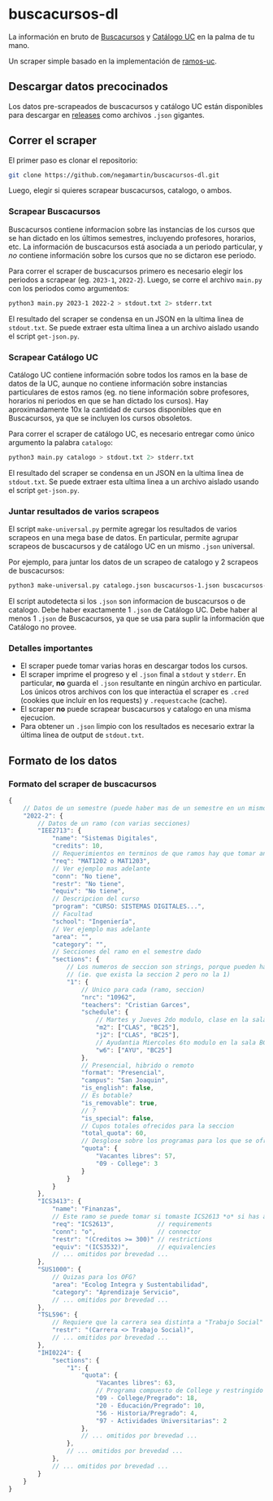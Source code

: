 # buscacursos-dl

La información en bruto de [Buscacursos](https://buscacursos.uc.cl/) y [Catálogo UC](https://catalogo.uc.cl/) en la palma de tu mano.

Un scraper simple basado en la implementación de [ramos-uc](https://github.com/open-source-uc/ramos-uc).

## Descargar datos precocinados

Los datos pre-scrapeados de buscacursos y catálogo UC están disponibles para descargar en [releases](https://github.com/negamartin/buscacursos-dl/releases) como archivos `.json` gigantes.

## Correr el scraper

El primer paso es clonar el repositorio:

```bash
git clone https://github.com/negamartin/buscacursos-dl.git
```

Luego, elegir si quieres scrapear buscacursos, catalogo, o ambos.

### Scrapear Buscacursos

Buscacursos contiene informacion sobre las instancias de los cursos que se han dictado en los últimos semestres,
incluyendo profesores, horarios, etc.
La información de buscacursos está asociada a un periodo particular, y *no* contiene información sobre los cursos
que no se dictaron ese periodo.

Para correr el scraper de buscacursos primero es necesario elegir los periodos a scrapear (eg. `2023-1`, `2022-2`).
Luego, se corre el archivo `main.py` con los periodos como argumentos:

```bash
python3 main.py 2023-1 2022-2 > stdout.txt 2> stderr.txt
```

El resultado del scraper se condensa en un JSON en la ultima linea de `stdout.txt`.
Se puede extraer esta ultima linea a un archivo aislado usando el script `get-json.py`.

### Scrapear Catálogo UC

Catálogo UC contiene información sobre todos los ramos en la base de datos de la UC, aunque no contiene información
sobre instancias particulares de estos ramos (eg. no tiene información sobre profesores, horarios ni periodos en
que se han dictado los cursos).
Hay aproximadamente 10x la cantidad de cursos disponibles que en Buscacursos, ya que se incluyen los cursos obsoletos.

Para correr el scraper de catálogo UC, es necesario entregar como único argumento la palabra `catalogo`:

```bash
python3 main.py catalogo > stdout.txt 2> stderr.txt
```

El resultado del scraper se condensa en un JSON en la ultima linea de `stdout.txt`.
Se puede extraer esta ultima linea a un archivo aislado usando el script `get-json.py`.

### Juntar resultados de varios scrapeos

El script `make-universal.py` permite agregar los resultados de varios scrapeos en una mega base de datos.
En particular, permite agrupar scrapeos de buscacursos y de catálogo UC en un mismo `.json` universal.

Por ejemplo, para juntar los datos de un scrapeo de catalogo y 2 scrapeos de buscacursos:

```bash
python3 make-universal.py catalogo.json buscacursos-1.json buscacursos-2.json
```

El script autodetecta si los `.json` son informacion de buscacursos o de catalogo.
Debe haber exactamente 1 `.json` de Catálogo UC.
Debe haber al menos 1 `.json` de Buscacursos, ya que se usa para suplir la información que Catálogo no provee.

### Detalles importantes

- El scraper puede tomar varias horas en descargar todos los cursos.
- El scraper imprime el progreso y el `.json` final a `stdout` y `stderr`.
    En particular, **no** guarda el `.json` resultante en ningún archivo en particular.
    Los únicos otros archivos con los que interactúa el scraper es `.cred` (cookies que incluir
    en los requests) y `.requestcache` (cache).
- El scraper **no** puede scrapear buscacursos y catalogo en una misma ejecucion.
- Para obtener un `.json` limpio con los resultados es necesario extrar la última línea de output de `stdout.txt`.

## Formato de los datos

### Formato del scraper de buscacursos

```javascript
{
    // Datos de un semestre (puede haber mas de un semestre en un mismo archivo)
    "2022-2": {
        // Datos de un ramo (con varias secciones)
        "IEE2713": {
            "name": "Sistemas Digitales",
            "credits": 10,
            // Requerimientos en terminos de que ramos hay que tomar antes
            "req": "MAT1202 o MAT1203",
            // Ver ejemplo mas adelante
            "conn": "No tiene",
            "restr": "No tiene",
            "equiv": "No tiene",
            // Descripcion del curso
            "program": "CURSO: SISTEMAS DIGITALES...",
            // Facultad
            "school": "Ingeniería",
            // Ver ejemplo mas adelante
            "area": "",
            "category": "",
            // Secciones del ramo en el semestre dado
            "sections": {
                // Los numeros de seccion son strings, porque pueden haber "hoyos"
                // (ie. que exista la seccion 2 pero no la 1)
                "1": {
                    // Unico para cada (ramo, seccion)
                    "nrc": "10962",
                    "teachers": "Cristian Garces",
                    "schedule": {
                        // Martes y Jueves 2do modulo, clase en la sala BC25
                        "m2": ["CLAS", "BC25"],
                        "j2": ["CLAS", "BC25"],
                        // Ayudantia Miercoles 6to modulo en la sala BC25
                        "w6": ["AYU", "BC25"]
                    },
                    // Presencial, hibrido o remoto
                    "format": "Presencial",
                    "campus": "San Joaquin",
                    "is_english": false,
                    // Es botable?
                    "is_removable": true,
                    // ?
                    "is_special": false,
                    // Cupos totales ofrecidos para la seccion
                    "total_quota": 60,
                    // Desglose sobre los programas para los que se ofrecen los cupos
                    "quota": {
                        "Vacantes libres": 57,
                        "09 - College": 3
                    }
                }
            }
        },
        "ICS3413": {
            "name": "Finanzas",
            // Este ramo se puede tomar si tomaste ICS2613 *o* si has aprobado 300 creditos o mas
            "req": "ICS2613",            // requirements
            "conn": "o",                 // connector
            "restr": "(Creditos >= 300)" // restrictions
            "equiv": "(ICS3532)",        // equivalencies
            // ... omitidos por brevedad ...
        },
        "SUS1000": {
            // Quizas para los OFG?
            "area": "Ecolog Integra y Sustentabilidad",
            "category": "Aprendizaje Servicio",
            // ... omitidos por brevedad ...
        },
        "TSL596": {
            // Requiere que la carrera sea distinta a "Trabajo Social"
            "restr": "(Carrera <> Trabajo Social)",
            // ... omitidos por brevedad ...
        },
        "IHI0224": {
            "sections": {
                "1": {
                    "quota": {
                        "Vacantes libres": 63,
                        // Programa compuesto de College y restringido a Pregrado
                        "09 - College/Pregrado": 18,
                        "20 - Educación/Pregrado": 10,
                        "56 - Historia/Pregrado": 4,
                        "97 - Actividades Universitarias": 2
                    },
                    // ... omitidos por brevedad ...
                },
                // ... omitidos por brevedad ...
            },
            // ... omitidos por brevedad ...
        }
    }
}
```
